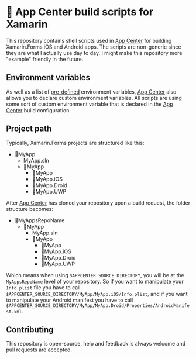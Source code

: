 # 🔨 App Center build scripts for Xamarin 

This repository contains shell scripts used in [App Center](http://appcenter.ms) for building Xamarin.Forms iOS and Android apps. The scripts are non-generic since they are what I actually use day to day. I might make this repository more "example" friendly in the future.

## Environment variables

As well as a list of [pre-defined](https://docs.microsoft.com/en-us/appcenter/build/custom/scripts/#app-center-variables) environment variables, [App Center](http://appcenter.ms) also allows you to declare custom environment variables. All scripts are using some sort of custom environment variable that is declared in the [App Center](http://appcenter.ms) build configuration.

## Project path

Typically, Xamarin.Forms projects are structured like this:

* 📁MyApp
  * MyApp.sln
  * 📁MyApp
    * 📁MyApp
    * 📁MyApp.iOS
    * 📁MyApp.Droid
    * 📁MyApp.UWP

After [App Center](http://appcenter.ms) has cloned your repository upon a build request, the folder structure becomes:

* 📁MyAppsRepoName
  * 📁MyApp
    * MyApp.sln
    * 📁MyApp
      * 📁MyApp
      * 📁MyApp.iOS
      * 📁MyApp.Droid
      * 📁MyApp.UWP

Which means when using `$APPCENTER_SOURCE_DIRECTORY`, you will be at the `MyAppsRepoName` level of your repository.
So if you want to manipulate your `Info.plist` file you have to call `$APPCENTER_SOURCE_DIRECTORY/MyApp/MyApp.iOS/Info.plist`,
and if you want to manipulate your Android manifest you have to call `$APPCENTER_SOURCE_DIRECTORY/MyApp/MyApp.Droid/Properties/AndroidManifest.xml`.

## Contributing

This repository is open-source, help and feedback is always welcome and pull requests are accepted.